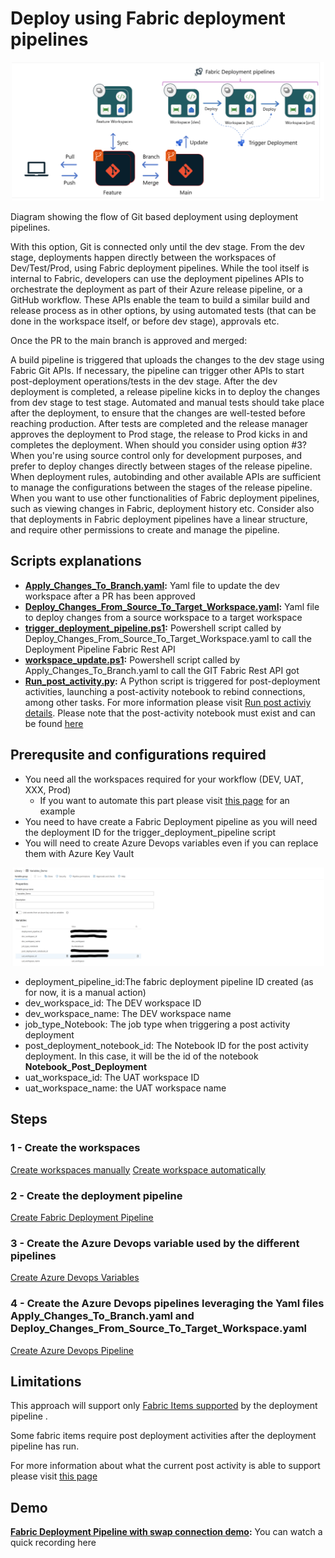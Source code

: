 # Deploy using Fabric deployment pipelines

<div align=center><img src=../../media/deployment_pipeline_workflow.png width=500></div>

Diagram showing the flow of Git based deployment using deployment pipelines.

With this option, Git is connected only until the dev stage. From the dev stage, deployments happen directly between the workspaces of Dev/Test/Prod, using Fabric deployment pipelines. While the tool itself is internal to Fabric, developers can use the deployment pipelines APIs to orchestrate the deployment as part of their Azure release pipeline, or a GitHub workflow. These APIs enable the team to build a similar build and release process as in other options, by using automated tests (that can be done in the workspace itself, or before dev stage), approvals etc.

Once the PR to the main branch is approved and merged:

A build pipeline is triggered that uploads the changes to the dev stage using Fabric Git APIs. If necessary, the pipeline can trigger other APIs to start post-deployment operations/tests in the dev stage.
After the dev deployment is completed, a release pipeline kicks in to deploy the changes from dev stage to test stage. Automated and manual tests should take place after the deployment, to ensure that the changes are well-tested before reaching production.
After tests are completed and the release manager approves the deployment to Prod stage, the release to Prod kicks in and completes the deployment.
When should you consider using option #3?
When you're using source control only for development purposes, and prefer to deploy changes directly between stages of the release pipeline.
When deployment rules, autobinding and other available APIs are sufficient to manage the configurations between the stages of the release pipeline.
When you want to use other functionalities of Fabric deployment pipelines, such as viewing changes in Fabric, deployment history etc.
Consider also that deployments in Fabric deployment pipelines have a linear structure, and require other permissions to create and manage the pipeline.


## Scripts explanations

- **[Apply_Changes_To_Branch.yaml](cicd/Apply_Changes_To_Branch.yaml):** Yaml file to update the dev workspace after a PR has been approved
- **[Deploy_Changes_From_Source_To_Target_Workspace.yaml](cicd/Deploy_Changes_From_Source_To_Target_Workspace.yaml):** Yaml file to deploy changes from a source workspace to a target workspace
- **[trigger_deployment_pipeline.ps1](cicd/trigger_deployment_pipeline.ps1):** Powershell script called by Deploy_Changes_From_Source_To_Target_Workspace.yaml to call the Deployment Pipeline Fabric Rest API
- **[workspace_update.ps1](cicd/workspace_update.ps1):** Powershell script called by Apply_Changes_To_Branch.yaml to call the GIT Fabric Rest API got
- **[Run_post_activity.py](cicd/Run_post_activity.py):** A Python script is triggered for post-deployment activities, launching a post-activity notebook to rebind connections, among other tasks. For more information please visit [Run post activiy details](https://github.com/microsoft/fabric-toolbox/blob/main/accelerators/CICD/Branch-out-to-new-workspace/README.md).
Please note that the post-activity notebook must exist and can be found [here](https://github.com/microsoft/fabric-toolbox/blob/main/accelerators/CICD/Branch-out-to-new-workspace/Fabric/Branch%20out%20to%20new%20workspace%20-%20Post%20Activity.ipynb)

## Prerequsite and configurations required

- You need all the workspaces required for your workflow (DEV, UAT, XXX, Prod)
  - If you want to automate this part please visit [this page](https://github.com/Azure-Samples/modern-data-warehouse-dataops/blob/main/e2e_samples/fabric_dataops_sample/README.md) for an example
- You need to have create a Fabric Deployment pipeline as you will need the deployment ID for the trigger_deployment_pipeline script
- You will need to create Azure Devops variables even if you can replace them with Azure Key Vault
<div align=center><img src=../../media/ado_variables.png width=500></div>
  
  - deployment_pipeline_id:The fabric deployment pipeline ID created (as for now, it is a manual action)
  - dev_workspace_id: The DEV workspace ID
  - dev_workspace_name: The DEV workspace name
  - job_type_Notebook: The job type when triggering a post activity deployment
  - post_deployment_notebook_id: The Notebook ID for the post activity deployment. In this case, it will be the id of the notebook **Notebook_Post_Deployment**
  - uat_workspace_id: The UAT workspace ID
  - uat_workspace_name: the UAT workspace name

## Steps

### 1 - Create the workspaces
[Create workspaces manually](https://learn.microsoft.com/en-us/fabric/fundamentals/create-workspaces)
[Create workspace automatically](https://github.com/Azure-Samples/modern-data-warehouse-dataops/blob/main/e2e_samples/fabric_dataops_sample/README.md)
### 2 - Create the deployment pipeline
[Create Fabric Deployment Pipeline](https://learn.microsoft.com/en-us/fabric/cicd/deployment-pipelines/get-started-with-deployment-pipelines?tabs=from-fabric%2Cnew-ui)
### 3 - Create the Azure Devops variable used by the different pipelines
[Create Azure Devops Variables](https://learn.microsoft.com/en-us/azure/devops/pipelines/library/variable-groups?view=azure-devops&tabs=azure-pipelines-ui%2Cyaml)
### 4 - Create the Azure Devops pipelines leveraging the Yaml files Apply_Changes_To_Branch.yaml and Deploy_Changes_From_Source_To_Target_Workspace.yaml
[Create Azure Devops Pipeline](https://learn.microsoft.com/en-us/azure/devops/pipelines/get-started/pipelines-get-started?view=azure-devops#define-pipelines-using-yaml)


## Limitations

This approach will support only [Fabric Items supported](https://learn.microsoft.com/en-us/fabric/cicd/deployment-pipelines/intro-to-deployment-pipelines?tabs=new-ui#supported-items) by the deployment pipeline .


Some fabric items require post deployment activities after the deployment pipeline has run.


For more information about what the current post activity is able to support please visit [this page](https://github.com/microsoft/fabric-toolbox/blob/main/accelerators/CICD/Branch-out-to-new-workspace/README.md)

## Demo
**[Fabric Deployment Pipeline with swap connection demo](https://github.com/microsoft/fabric-toolbox/raw/refs/heads/main/accelerators/media/Fabric_cicd_option_3.mp4):** You can watch a quick recording here
